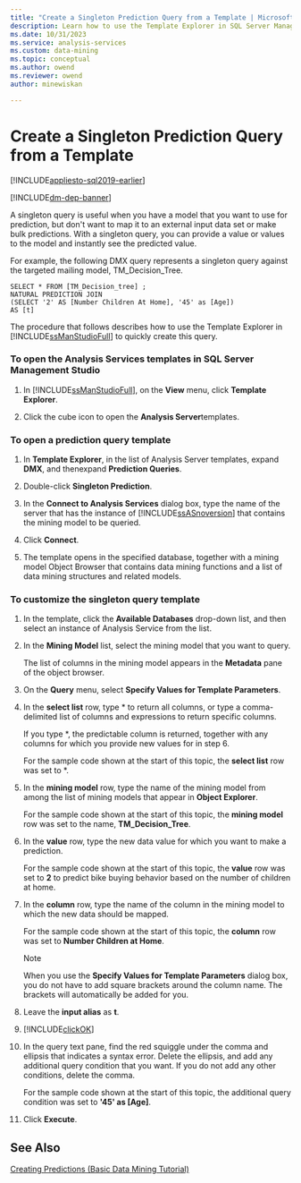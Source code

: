 ```yaml
---
title: "Create a Singleton Prediction Query from a Template | Microsoft Docs"
description: Learn how to use the Template Explorer in SQL Server Management Studio to create a singleton prediction query.
ms.date: 10/31/2023
ms.service: analysis-services
ms.custom: data-mining
ms.topic: conceptual
ms.author: owend
ms.reviewer: owend
author: minewiskan

---
```

# Create a Singleton Prediction Query from a Template
[!INCLUDE[appliesto-sql2019-earlier](../includes/appliesto-sql2019-earlier.md)]

[!INCLUDE[dm-dep-banner](../includes/dm-dep-banner.md)]

  A singleton query is useful when you have a model that you want to use for prediction, but don't want to map it to an external input data set or make bulk predictions. With a singleton query, you can provide a value or values to the model and instantly see the predicted value.  
  
 For example, the following DMX query represents a singleton query against the targeted mailing model, TM_Decision_Tree.  
  
```  
SELECT * FROM [TM_Decision_tree] ;  
NATURAL PREDICTION JOIN  
(SELECT '2' AS [Number Children At Home], '45' as [Age])  
AS [t]  
```  
  
 The procedure that follows describes how to use the Template Explorer in [!INCLUDE[ssManStudioFull](../includes/ssmanstudiofull-md.md)] to quickly create this query.  
  
### To open the Analysis Services templates in SQL Server Management Studio  
  
1.  In [!INCLUDE[ssManStudioFull](../includes/ssmanstudiofull-md.md)], on the **View** menu, click **Template Explorer**.  
  
2.  Click the cube icon to open the **Analysis Server**templates.  
  
### To open a prediction query template  
  
1.  In **Template Explorer**, in the list of Analysis Server templates, expand **DMX**, and thenexpand **Prediction Queries**.  
  
2.  Double-click **Singleton Prediction**.  
  
3.  In the **Connect to Analysis Services** dialog box, type the name of the server that has the instance of [!INCLUDE[ssASnoversion](../includes/ssasnoversion-md.md)] that contains the mining model to be queried.  
  
4.  Click **Connect**.  
  
5.  The template opens in the specified database, together with a mining model Object Browser that contains data mining functions and a list of data mining structures and related models.  
  
### To customize the singleton query template  
  
1.  In the template, click the **Available Databases** drop-down list, and then select an instance of Analysis Service from the list.  
  
2.  In the **Mining Model** list, select the mining model that you want to query.  
  
     The list of columns in the mining model appears in the **Metadata** pane of the object browser.  
  
3.  On the **Query** menu, select **Specify Values for Template Parameters**.  
  
4.  In the **select list** row, type * to return all columns, or type a comma-delimited list of columns and expressions to return specific columns.  
  
     If you type *, the predictable column is returned, together with any columns for which you provide new values for in step 6.  
  
     For the sample code shown at the start of this topic, the **select list** row was set to *.  
  
5.  In the **mining model** row, type the name of the mining model from among the list of mining models that appear in **Object Explorer**.  
  
     For the sample code shown at the start of this topic, the **mining model** row was set to the name, **TM_Decision_Tree**.  
  
6.  In the **value** row, type the new data value for which you want to make a prediction.  
  
     For the sample code shown at the start of this topic, the **value** row was set to **2** to predict bike buying behavior based on the number of children at home.  
  
7.  In the **column** row, type the name of the column in the mining model to which the new data should be mapped.  
  
     For the sample code shown at the start of this topic, the **column** row was set to **Number Children at Home**.  
  
    > [!NOTE]  
    >  When you use the **Specify Values for Template Parameters** dialog box, you do not have to add square brackets around the column name. The brackets will automatically be added for you.  
  
8.  Leave the **input alias** as **t**.  
  
9. [!INCLUDE[clickOK](../includes/clickok-md.md)]  
  
10. In the query text pane, find the red squiggle under the comma and ellipsis that indicates a syntax error. Delete the ellipsis, and add any additional query condition that you want. If you do not add any other conditions, delete the comma.  
  
     For the sample code shown at the start of this topic, the additional query condition was set to **'45' as [Age]**.  
  
11. Click **Execute**.  
  
## See Also  
 [Creating Predictions &#40;Basic Data Mining Tutorial&#41;](/previous-versions/sql/sql-server-2016/ms169911(v=sql.130))  
  
